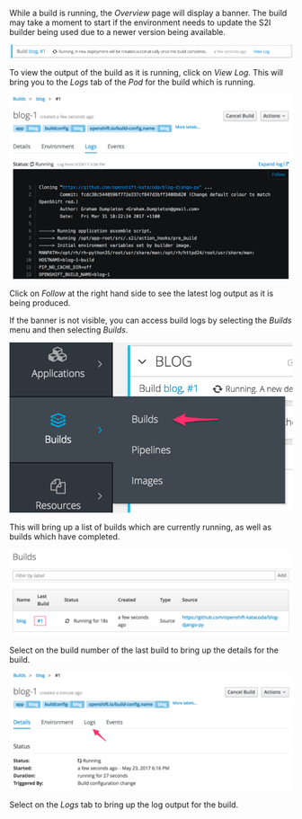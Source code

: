 While a build is running, the _Overview_ page will display a banner. The build may take a moment to start if the environment needs to update the S2I builder being used due to a newer version being available.

![Build Progress Banner](../../assets/intro-openshift/deploying-python/03-build-progress-banner.png)

To view the output of the build as it is running, click on _View Log_. This will bring you to the _Logs_ tab of the _Pod_ for the build which is running.

![Running Build Log](../../assets/intro-openshift/deploying-python/03-running-build-log.png)

Click on _Follow_ at the right hand side to see the latest log output as it is being produced.

If the banner is not visible, you can access build logs by selecting the _Builds_ menu and then selecting _Builds_.

![Accessing Builds Menu](../../assets/intro-openshift/deploying-python/03-accessing-builds-menu.png)

This will bring up a list of builds which are currently running, as well as builds which have completed. 

![List of Builds Run](../../assets/intro-openshift/deploying-python/03-list-of-builds-run.png)

Select on the build number of the last build to bring up the details for the build.

![Build Details](../../assets/intro-openshift/deploying-python/03-build-details.png)

Select on the _Logs_ tab to bring up the log output for the build.